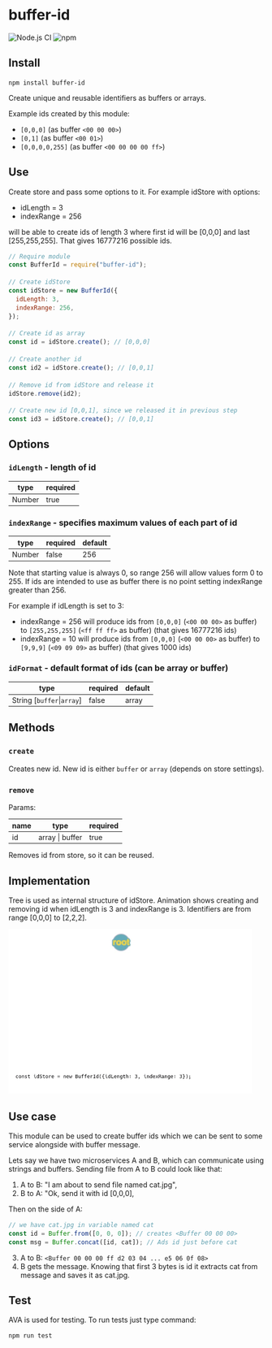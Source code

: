 # buffer-id

![Node.js CI](https://github.com/kmoskwiak/buffer-id/workflows/Node.js%20CI/badge.svg)
![npm](https://img.shields.io/npm/v/buffer-id)

## Install

```
npm install buffer-id
```

Create unique and reusable identifiers as buffers or arrays.

Example ids created by this module:

- `[0,0,0]` (as buffer `<00 00 00>`)
- `[0,1]` (as buffer `<00 01>`)
- `[0,0,0,0,255]` (as buffer `<00 00 00 00 ff>`)

## Use

Create store and pass some options to it. For example idStore with options:

- idLength = 3
- indexRange = 256

will be able to create ids of length 3 where first id will be [0,0,0] and last [255,255,255]. That gives 16777216 possible ids.

```js
// Require module
const BufferId = require("buffer-id");

// Create idStore
const idStore = new BufferId({
  idLength: 3,
  indexRange: 256,
});

// Create id as array
const id = idStore.create(); // [0,0,0]

// Create another id
const id2 = idStore.create(); // [0,0,1]

// Remove id from idStore and release it
idStore.remove(id2);

// Create new id [0,0,1], since we released it in previous step
const id3 = idStore.create(); // [0,0,1]
```

## Options

### `idLength` - length of id

| type   | required |
| ------ | -------- |
| Number | true     |

### `indexRange` - specifies maximum values of each part of id

| type   | required | default |
| ------ | -------- | ------- |
| Number | false    | 256     |

Note that starting value is always 0, so range 256 will allow values form 0 to 255. If ids are intended to use as buffer there is no point setting indexRange greater than 256.

For example if idLength is set to 3:

- indexRange = 256 will produce ids from `[0,0,0]` (`<00 00 00>` as buffer) to `[255,255,255]` (`<ff ff ff>` as buffer) (that gives 16777216 ids)
- indexRange = 10 will produce ids from `[0,0,0]` (`<00 00 00>` as buffer) to `[9,9,9]` (`<09 09 09>` as buffer) (that gives 1000 ids)

### `idFormat` - default format of ids (can be array or buffer)

| type                       | required | default |
| -------------------------- | -------- | ------- |
| String [`buffer`\|`array`] | false    | array   |

## Methods

### `create`

Creates new id. New id is either `buffer` or `array` (depends on store settings).

### `remove`

Params:

| name | type            | required |
| ---- | --------------- | -------- |
| id   | array \| buffer | true     |

Removes id from store, so it can be reused.

## Implementation

Tree is used as internal structure of idStore. Animation shows creating and removing id when idLength is 3 and indexRange is 3. Identifiers are from range [0,0,0] to [2,2,2].

![implementation of buffer-id](https://raw.githubusercontent.com/kmoskwiak/files/master/buffer-id/buffer-id.gif)

## Use case

This module can be used to create buffer ids which we can be sent to some service alongside with buffer message.

Lets say we have two microservices A and B, which can communicate using strings and buffers. Sending file from A to B could look like that:

1. A to B: "I am about to send file named cat.jpg",
2. B to A: "Ok, send it with id [0,0,0],

Then on the side of A:

```js
// we have cat.jpg in variable named cat
const id = Buffer.from([0, 0, 0]); // creates <Buffer 00 00 00>
const msg = Buffer.concat([id, cat]); // Ads id just before cat
```

3. A to B: `<Buffer 00 00 00 ff d2 03 04 ... e5 06 0f 08>`
4. B gets the message. Knowing that first 3 bytes is id it extracts cat from message and saves it as cat.jpg.

## Test

AVA is used for testing. To run tests just type command:

```
npm run test
```

